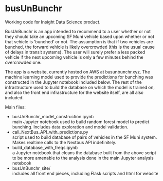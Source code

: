 # busUnBunchr
Working code for Insight Data Science product. 

BusUnBunchr is an app intended to recommend to a user whether or not they should take an upcoming SF Muni vehicle based upon whether or not that vehicle is 'bunched' or not.
The assumption is that if two vehicles are bunched, the forward vehicle is likely overcrowded (this is the usual cause of delays in transit systems). The user will surely prefer a less packed vehicle if the next upcoming vehicle is only a few minutes behind the overcrowded one.

The app is a website, currently hosted on AWS at busunbunchr.xyz.
The machine learning model used to provide the predictions for bunching was constructed in the Jupyter notebook included below. 
The rest of the infrastructure used to build the database on which the model is trained on, and also the front end infrastructure for the website itself, are all also included.

Main files:
<ul>
	<li>busUnBunchr_model_construction.ipynb </li>
  main Jupyter notebook used to build random forest model to predict bunching. Includes data exploration and model validation.
 <li>call_NextBus_API_with_predictions.py</li>
  script used to build database of pairs of vehicles in the SF Muni system. Makes realtime calls to the Nextbus API indefinitely.
 <li>build_database_with_freqs.ipynb</li>
  a Jupyter notebook that cleans the database built from the above script to be more amenable to the analysis done in the main Jupyter analysis notebook
 <li>busUnBunchr_site/</li>
  includes all front end pieces, including Flask scripts and html for website
</ul>
